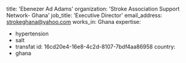 title: 'Ebenezer Ad Adams'
organization: 'Stroke Association Support Network- Ghana'
job_title: 'Executive Director'
email_address: strokeghana@yahoo.com
works_in: Ghana
expertise:
  - hypertension
  - salt
  - transfat
id: 16cd20e4-16e8-4c2d-8107-7bdf4aa86958
country:
  - ghana
